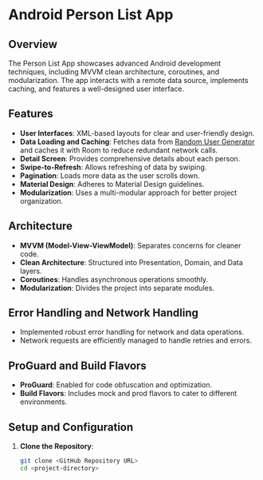 # Android Person List App

## Overview

The Person List App showcases advanced Android development techniques, including MVVM clean architecture, coroutines, and modularization. The app interacts with a remote data source, implements caching, and features a well-designed user interface.

## Features

- **User Interfaces**: XML-based layouts for clear and user-friendly design.
- **Data Loading and Caching**: Fetches data from [Random User Generator](https://randomuser.me) and caches it with Room to reduce redundant network calls.
- **Detail Screen**: Provides comprehensive details about each person.
- **Swipe-to-Refresh**: Allows refreshing of data by swiping.
- **Pagination**: Loads more data as the user scrolls down.
- **Material Design**: Adheres to Material Design guidelines.
- **Modularization**: Uses a multi-modular approach for better project organization.

## Architecture

- **MVVM (Model-View-ViewModel)**: Separates concerns for cleaner code.
- **Clean Architecture**: Structured into Presentation, Domain, and Data layers.
- **Coroutines**: Handles asynchronous operations smoothly.
- **Modularization**: Divides the project into separate modules.

## Error Handling and Network Handling

- Implemented robust error handling for network and data operations.
- Network requests are efficiently managed to handle retries and errors.

## ProGuard and Build Flavors

- **ProGuard**: Enabled for code obfuscation and optimization.
- **Build Flavors**: Includes mock and prod flavors to cater to different environments.

## Setup and Configuration

1. **Clone the Repository**:
   ```bash
   git clone <GitHub Repository URL>
   cd <project-directory>
